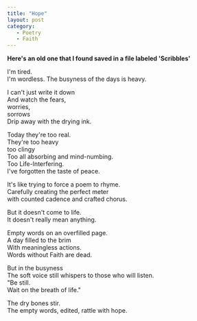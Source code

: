 ```yaml
---
title: "Hope"
layout: post
category:
   - Poetry
   - Faith
---
```

**Here's an old one that I found saved in a file labeled 'Scribbles'**

I&#39;m tired.  
I&#39;m wordless.
The busyness of the days is heavy. 

I can&#39;t just write it down  
And watch the fears,  
worries,  
sorrows  
Drip away with the drying ink.

Today they&#39;re too real.  
They&#39;re too heavy  
too clingy  
Too all absorbing and mind-numbing.  
Too Life-Interfering.  
I&#39;ve forgotten the taste of peace.

It&#39;s like trying to force a poem to rhyme.  
Carefully creating the perfect meter  
with counted cadence and crafted chorus.  

But it doesn&#39;t come to life.  
It doesn&#39;t really mean anything.

Empty words on an overfilled page.  
A day filled to the brim  
With meaningless actions.  
Words without Faith are dead.

But in the busyness  
The soft voice still whispers to those who will listen.  
&quot;Be still.  
Wait on the breath of life.&quot;

The dry bones stir.  
The empty words, edited, rattle with hope.
